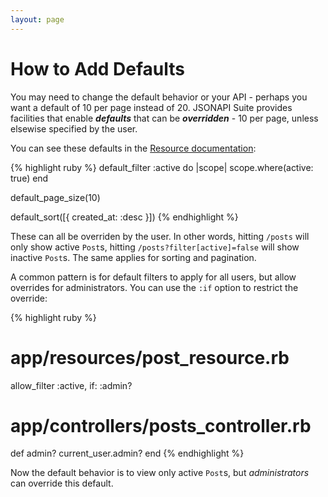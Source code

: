 ```yaml
---
layout: page
---
```


How to Add Defaults
==========

You may need to change the default behavior or your API - perhaps you
want a default of 10 per page instead of 20. JSONAPI Suite provides
facilities that enable ***defaults*** that can be ***overridden*** - 10 per
page, unless elsewise specified by the user.

You can see these defaults in the [Resource documentation](https://jsonapi-suite.github.io/jsonapi_compliable/JsonapiCompliable/Resource.html):

{% highlight ruby %}
default_filter :active do |scope|
  scope.where(active: true)
end

default_page_size(10)

default_sort([{ created_at: :desc }])
{% endhighlight %}

These can all be overriden by the user. In other words, hitting
`/posts` will only show active `Post`s, hitting
`/posts?filter[active]=false` will show inactive `Post`s. The same applies
for sorting and pagination.

A common pattern is for default filters to apply for all users, but
allow overrides for administrators. You can use the `:if` option to
restrict the override:

{% highlight ruby %}
# app/resources/post_resource.rb
allow_filter :active, if: :admin?

# app/controllers/posts_controller.rb
def admin?
  current_user.admin?
end
{% endhighlight %}

Now the default behavior is to view only active `Post`s, but
*administrators* can override this default.

<br />
<br />
